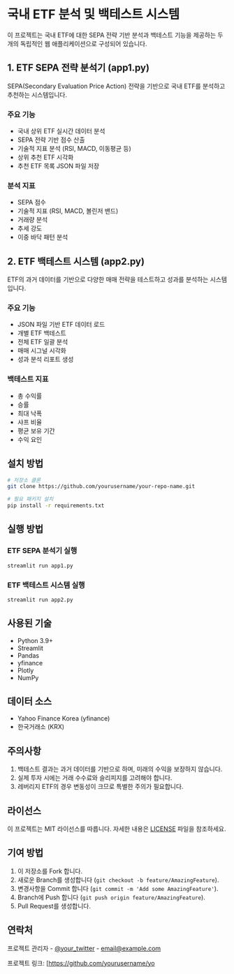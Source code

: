 # 국내 ETF 분석 및 백테스트 시스템

이 프로젝트는 국내 ETF에 대한 SEPA 전략 기반 분석과 백테스트 기능을 제공하는 두 개의 독립적인 웹 애플리케이션으로 구성되어 있습니다.

## 1. ETF SEPA 전략 분석기 (app1.py)

SEPA(Secondary Evaluation Price Action) 전략을 기반으로 국내 ETF를 분석하고 추천하는 시스템입니다.

### 주요 기능
- 국내 상위 ETF 실시간 데이터 분석
- SEPA 전략 기반 점수 산출
- 기술적 지표 분석 (RSI, MACD, 이동평균 등)
- 상위 추천 ETF 시각화
- 추천 ETF 목록 JSON 파일 저장

### 분석 지표
- SEPA 점수
- 기술적 지표 (RSI, MACD, 볼린저 밴드)
- 거래량 분석
- 추세 강도
- 이중 바닥 패턴 분석

## 2. ETF 백테스트 시스템 (app2.py)

ETF의 과거 데이터를 기반으로 다양한 매매 전략을 테스트하고 성과를 분석하는 시스템입니다.

### 주요 기능
- JSON 파일 기반 ETF 데이터 로드
- 개별 ETF 백테스트
- 전체 ETF 일괄 분석
- 매매 시그널 시각화
- 성과 분석 리포트 생성

### 백테스트 지표
- 총 수익률
- 승률
- 최대 낙폭
- 샤프 비율
- 평균 보유 기간
- 수익 요인

## 설치 방법

```bash
# 저장소 클론
git clone https://github.com/yourusername/your-repo-name.git

# 필요 패키지 설치
pip install -r requirements.txt
```

## 실행 방법

### ETF SEPA 분석기 실행
```bash
streamlit run app1.py
```

### ETF 백테스트 시스템 실행
```bash
streamlit run app2.py
```

## 사용된 기술

- Python 3.9+
- Streamlit
- Pandas
- yfinance
- Plotly
- NumPy

## 데이터 소스

- Yahoo Finance Korea (yfinance)
- 한국거래소 (KRX)

## 주의사항

1. 백테스트 결과는 과거 데이터를 기반으로 하며, 미래의 수익을 보장하지 않습니다.
2. 실제 투자 시에는 거래 수수료와 슬리피지를 고려해야 합니다.
3. 레버리지 ETF의 경우 변동성이 크므로 특별한 주의가 필요합니다.

## 라이선스

이 프로젝트는 MIT 라이선스를 따릅니다. 자세한 내용은 [LICENSE](LICENSE) 파일을 참조하세요.

## 기여 방법

1. 이 저장소를 Fork 합니다.
2. 새로운 Branch를 생성합니다 (`git checkout -b feature/AmazingFeature`).
3. 변경사항을 Commit 합니다 (`git commit -m 'Add some AmazingFeature'`).
4. Branch에 Push 합니다 (`git push origin feature/AmazingFeature`).
5. Pull Request를 생성합니다.

## 연락처

프로젝트 관리자 - [@your_twitter](https://twitter.com/your_twitter) - email@example.com

프로젝트 링크: [https://github.com/yourusername/yo
